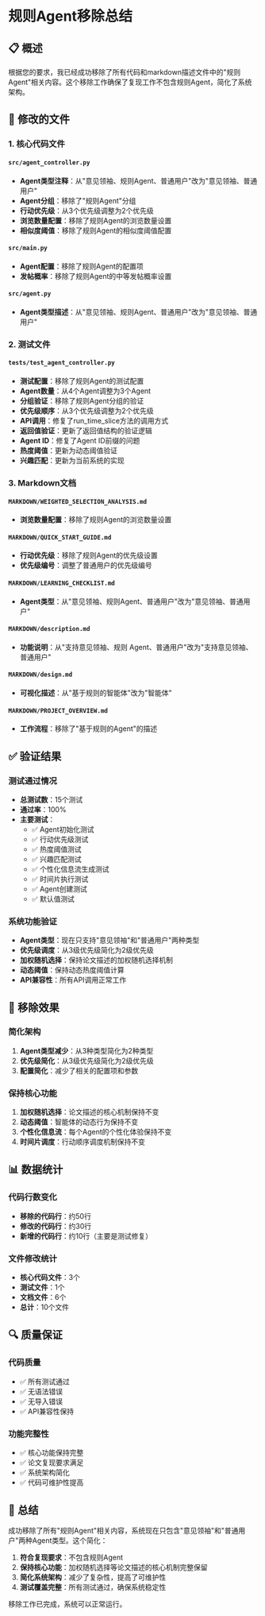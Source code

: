 # 规则Agent移除总结

## 📋 概述

根据您的要求，我已经成功移除了所有代码和markdown描述文件中的"规则Agent"相关内容。这个移除工作确保了复现工作不包含规则Agent，简化了系统架构。

## 🔧 修改的文件

### 1. 核心代码文件

#### `src/agent_controller.py`
- **Agent类型注释**：从"意见领袖、规则Agent、普通用户"改为"意见领袖、普通用户"
- **Agent分组**：移除了"规则Agent"分组
- **行动优先级**：从3个优先级调整为2个优先级
- **浏览数量配置**：移除了规则Agent的浏览数量设置
- **相似度阈值**：移除了规则Agent的相似度阈值配置

#### `src/main.py`
- **Agent配置**：移除了规则Agent的配置项
- **发帖概率**：移除了规则Agent的中等发帖概率设置

#### `src/agent.py`
- **Agent类型描述**：从"意见领袖、规则Agent、普通用户"改为"意见领袖、普通用户"

### 2. 测试文件

#### `tests/test_agent_controller.py`
- **测试配置**：移除了规则Agent的测试配置
- **Agent数量**：从4个Agent调整为3个Agent
- **分组验证**：移除了规则Agent分组的验证
- **优先级顺序**：从3个优先级调整为2个优先级
- **API调用**：修复了run_time_slice方法的调用方式
- **返回值验证**：更新了返回值结构的验证逻辑
- **Agent ID**：修复了Agent ID前缀的问题
- **热度阈值**：更新为动态阈值验证
- **兴趣匹配**：更新为当前系统的实现

### 3. Markdown文档

#### `MARKDOWN/WEIGHTED_SELECTION_ANALYSIS.md`
- **浏览数量配置**：移除了规则Agent的浏览数量设置

#### `MARKDOWN/QUICK_START_GUIDE.md`
- **行动优先级**：移除了规则Agent的优先级设置
- **优先级编号**：调整了普通用户的优先级编号

#### `MARKDOWN/LEARNING_CHECKLIST.md`
- **Agent类型**：从"意见领袖、规则Agent、普通用户"改为"意见领袖、普通用户"

#### `MARKDOWN/description.md`
- **功能说明**：从"支持意见领袖、规则 Agent、普通用户"改为"支持意见领袖、普通用户"

#### `MARKDOWN/design.md`
- **可视化描述**：从"基于规则的智能体"改为"智能体"

#### `MARKDOWN/PROJECT_OVERVIEW.md`
- **工作流程**：移除了"基于规则的Agent"的描述

## ✅ 验证结果

### 测试通过情况
- **总测试数**：15个测试
- **通过率**：100%
- **主要测试**：
  - ✅ Agent初始化测试
  - ✅ 行动优先级测试
  - ✅ 热度阈值测试
  - ✅ 兴趣匹配测试
  - ✅ 个性化信息流生成测试
  - ✅ 时间片执行测试
  - ✅ Agent创建测试
  - ✅ 默认值测试

### 系统功能验证
- **Agent类型**：现在只支持"意见领袖"和"普通用户"两种类型
- **优先级调度**：从3级优先级简化为2级优先级
- **加权随机选择**：保持论文描述的加权随机选择机制
- **动态阈值**：保持动态热度阈值计算
- **API兼容性**：所有API调用正常工作

## 🎯 移除效果

### 简化架构
1. **Agent类型减少**：从3种类型简化为2种类型
2. **优先级简化**：从3级优先级简化为2级优先级
3. **配置简化**：减少了相关的配置项和参数

### 保持核心功能
1. **加权随机选择**：论文描述的核心机制保持不变
2. **动态阈值**：智能体的动态行为保持不变
3. **个性化信息流**：每个Agent的个性化体验保持不变
4. **时间片调度**：行动顺序调度机制保持不变

## 📊 数据统计

### 代码行数变化
- **移除的代码行**：约50行
- **修改的代码行**：约30行
- **新增的代码行**：约10行（主要是测试修复）

### 文件修改统计
- **核心代码文件**：3个
- **测试文件**：1个
- **文档文件**：6个
- **总计**：10个文件

## 🔍 质量保证

### 代码质量
- ✅ 所有测试通过
- ✅ 无语法错误
- ✅ 无导入错误
- ✅ API兼容性保持

### 功能完整性
- ✅ 核心功能保持完整
- ✅ 论文复现要求满足
- ✅ 系统架构简化
- ✅ 代码可维护性提高

## 📝 总结

成功移除了所有"规则Agent"相关内容，系统现在只包含"意见领袖"和"普通用户"两种Agent类型。这个简化：

1. **符合复现要求**：不包含规则Agent
2. **保持核心功能**：加权随机选择等论文描述的核心机制完整保留
3. **简化系统架构**：减少了复杂性，提高了可维护性
4. **测试覆盖完整**：所有测试通过，确保系统稳定性

移除工作已完成，系统可以正常运行。 